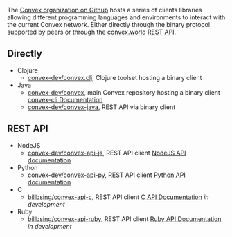 The [Convex organization on Github](https://github.com/convex-dev) hosts a series of clients libraries allowing different programming languages and environments
to interact with the current Convex network. Either directly through the binary protocol supported by peers or through the [convex.world REST API](/rest-api).

## Directly

- Clojure
    - [convex-dev/convex.clj](https://github.com/Convex-Dev/convex.cljc), Clojure toolset hosting a binary client
- Java
    - [convex-dev/convex](https://github.com/orgs/Convex-Dev/convex), main Convex repository hosting a binary client
[convex-cli Documentation](https://convex-dev.github.io/convex/convex-cli/)
    - [convex-dev/convex-java](https://github.com/Convex-Dev/convex-java), REST API via binary client

## REST API

- NodeJS
    - [convex-dev/convex-api-js](https://github.com/Convex-Dev/convex-api-js), REST API client
[NodeJS API documentation](https://convex-dev.github.io/convex-api-js/)
- Python
    - [convex-dev/convex-api-py](https://github.com/Convex-Dev/convex-api-py), REST API client
[Python API documentation](https://convex-dev.github.io/convex-api-py/)
- C
    - [billbsing/convex-api-c](https://github.com/billbsing/convex-api-c.git), REST API client
[C API Documentation](https://billbsing.github.io/convex-api-c) _in development_
- Ruby
    - [billbsing/convex-api-ruby](https://github.com/billbsing/convex-api-ruby.git), REST API client
[Ruby API Documentation](https://billbsing.github.io/convex-api-ruby) _in development_
